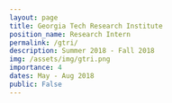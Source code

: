 ```yaml
---
layout: page
title: Georgia Tech Research Institute
position_name: Research Intern
permalink: /gtri/
description: Summer 2018 - Fall 2018
img: /assets/img/gtri.png
importance: 4
dates: May - Aug 2018
public: False
---
```


